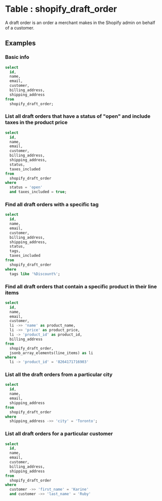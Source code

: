 # Table : shopify_draft_order

A draft order is an order a merchant makes in the Shopify admin on behalf of a customer.

## Examples

### Basic info

```sql
select
  id,
  name,
  email,
  customer,
  billing_address,
  shipping_address
from
  shopify_draft_order;
```

### List all draft orders that have a status of "open" and include taxes in the product price

```sql
select
  id,
  name,
  email,
  customer,
  billing_address,
  shipping_address,
  status,
  taxes_included
from
  shopify_draft_order
where
  status = 'open'
  and taxes_included = true;
```

### Find all draft orders with a specific tag

```sql
select
  id,
  name,
  email,
  customer,
  billing_address,
  shipping_address,
  status,
  tags,
  taxes_included
from
  shopify_draft_order
where
  tags like '%Discount%';
```

### Find all draft orders that contain a specific product in their line items

```sql
select
  id,
  name,
  email,
  customer,
  li ->> 'name' as product_name,
  li ->> 'price' as product_price,
  li -> 'product_id' as product_id,
  billing_address
from
  shopify_draft_order,
  jsonb_array_elements(line_items) as li
where
  li -> 'product_id' = '8264171716903'
```

### List all the draft orders from a particular city

```sql
select
  id,
  name,
  email,
  shipping_address
from
  shopify_draft_order
where
  shipping_address ->> 'city' = 'Toronto';
```

### List all draft orders for a particular customer

```sql
select
  id,
  name,
  email,
  customer,
  billing_address,
  shipping_address
from
  shopify_draft_order
where
  customer ->> 'first_name' = 'Karine'
  and customer ->> 'last_name' = 'Ruby'
```
